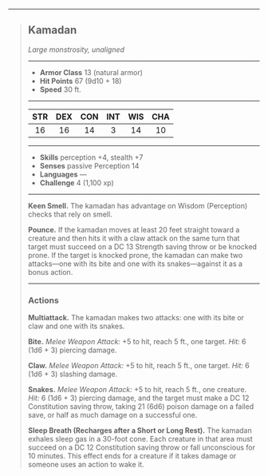 ***
> ## Kamadan
> *Large monstrosity, unaligned*
> 
> ***
> 
> - **Armor Class** 13 (natural armor)
> - **Hit Points** 67 (9d10 + 18)
> - **Speed** 30 ft.
> 
> ***
> 
> |STR|DEX|CON|INT|WIS|CHA|
> |:---:|:---:|:---:|:---:|:---:|:---:|
> |16|16|14|3|14|10|
> 
> ***
> 
> - **Skills** perception +4, stealth +7
> - **Senses** passive Perception 14
> - **Languages** —
> - **Challenge** 4 (1,100 xp)
> 
> ***
> 
> **Keen Smell.** The kamadan has advantage on Wisdom (Perception) checks that rely on smell.
> 
> **Pounce.** If the kamadan moves at least 20 feet straight toward a creature and then hits it with a claw attack on the same turn that target must succeed on a DC 13 Strength saving throw or be knocked prone. If the target is knocked prone, the kamadan can make two attacks—one with its bite and one with its snakes—against it as a bonus action.
> 
> ***
> 
> ### Actions
> **Multiattack.** The kamadan makes two attacks: one with its bite or claw and one with its snakes.
> 
> **Bite.** *Melee Weapon Attack:* +5 to hit, reach 5 ft., one target. *Hit:* 6 (1d6 + 3) piercing damage.
> 
> **Claw.** *Melee Weapon Attack:* +5 to hit, reach 5 ft., one target. *Hit:* 6 (1d6 + 3) slashing damage.
> 
> **Snakes.** *Melee Weapon Attack:* +5 to hit, reach 5 ft., one creature. *Hit:* 6 (1d6 + 3) piercing damage, and the target must make a DC 12 Constitution saving throw, taking 21 (6d6) poison damage on a failed save, or half as much damage on a successful one.
> 
> **Sleep Breath (Recharges after a Short or Long Rest).** The kamadan exhales sleep gas in a 30-foot cone. Each creature in that area must succeed on a DC 12 Constitution saving throw or fall unconscious for 10 minutes. This effect ends for a creature if it takes damage or someone uses an action to wake it.